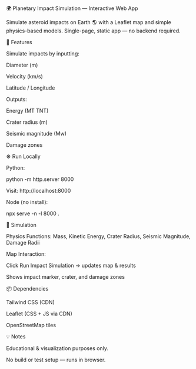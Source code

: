 🌍 Planetary Impact Simulation — Interactive Web App

Simulate asteroid impacts on Earth 🌎 with a Leaflet map and simple physics-based models. Single-page, static app — no backend required.

🚀 Features

Simulate impacts by inputting:

Diameter (m)

Velocity (km/s)

Latitude / Longitude

Outputs:

Energy (MT TNT)

Crater radius (m)

Seismic magnitude (Mw)

Damage zones

⚙️ Run Locally

Python:

python -m http.server 8000

Visit: http://localhost:8000

Node (no install):

npx serve -n -l 8000 .

🧠 Simulation

Physics Functions: Mass, Kinetic Energy, Crater Radius, Seismic Magnitude, Damage Radii

Map Interaction:

Click Run Impact Simulation → updates map & results

Shows impact marker, crater, and damage zones

📦 Dependencies

Tailwind CSS (CDN)

Leaflet (CSS + JS via CDN)

OpenStreetMap tiles

💡 Notes

Educational & visualization purposes only.

No build or test setup — runs in browser.
